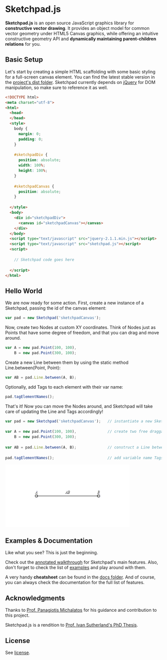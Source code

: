 Sketchpad.js
============

**Sketchpad.js** is an open source JavaScript graphics library for **constructive vector drawing**. It provides an object model for common vector geometry under HTML5 Canvas graphics, while offering an intuitive constructive geometry API and **dynamically maintaining parent-children relations** for you.

Basic Setup
-----------

Let's start by creating a simple HTML scaffolding with some basic styling for a full-screen canvas element. You can find the latest stable version in the [project's dist folder](https://github.com/garciadelcastillo/sketchpad.js/tree/master/dist). Sketchpad currently depends on [jQuery](http://jquery.com/) for DOM manipulation, so make sure to reference it as well.

```html
<!DOCTYPE html>
<meta charset="utf-8">
<html>
  <head>
  </head>
  <style>
    body {
      margin: 0;
      padding: 0;
    }

    #sketchpadDiv {
      position: absolute; 
      width: 100%; 
      height: 100%;
    }

    #sketchpadCanvas {
      position: absolute;
    }

  </style>
  <body>
    <div id="sketchpadDiv">
      <canvas id="sketchpadCanvas"></canvas>       
    </div>
  </body>
  <script type="text/javascript" src="jquery-2.1.1.min.js"></script>
  <script type="text/javascript" src="sketchpad.js"></script>
  <script>

    // Sketchpad code goes here

  </script>
</html>
```

Hello World
-----------

We are now ready for some action. First, create a new instance of a Sketchpad, passing the id of the canvas element:

```javascript
var pad = new Sketchpad('sketchpadCanvas');
```

Now, create two Nodes at custom XY coordinates. Think of Nodes just as Points that have some degree of freedom, and that you can drag and move around.

```javascript
var A = new pad.Point(100, 100),
    B = new pad.Point(300, 100);
```

Create a new Line between them by using the static method Line.between(Point, Point):

```javascript
var AB = pad.Line.between(A, B);
```

Optionally, add Tags to each element with their var name:

```javascript
pad.tagElementNames();
```

That's it! Now you can move the Nodes around, and Sketchpad will take care of updating the Line and Tags accordingly!

```javascript
var pad = new Sketchpad('sketchpadCanvas');   // instantiate a new Sketchpad on the canvas

var A = new pad.Point(100, 100),              // create two free draggable Nodes
    B = new pad.Point(300, 100);

var AB = pad.Line.between(A, B);              // construct a Line between the Nodes

pad.tagElementNames();                        // add variable name Tags to all elements
```
![Line between two Nodes](https://github.com/garciadelcastillo/sketchpad.js/blob/master/docs/readme/linenodes.gif "Line between two Nodes")


Examples & Documentation
------------------------

Like what you see? This is just the beginning.

Check out the [annotated walkthrough](https://github.com/garciadelcastillo/sketchpad.js/wiki/Walkthrough) for Sketchpad's main features. Also, don't forget to check the list of [examples](https://github.com/garciadelcastillo/sketchpad.js/wiki/Examples) and play around with them.

A very handy **cheatsheet** can be found in the [docs folder](https://github.com/garciadelcastillo/sketchpad.js/tree/master/docs). And of course, you can always check the documentation for the full list of features.

Acknowledgments
---------------

Thanks to [Prof. Panagiotis Michalatos](http://sawapan.eu) for his guidance and contribution to this project.

Sketchpad.js is a rendition to [Prof. Ivan Sutherland's PhD Thesis](https://www.youtube.com/watch?v=495nCzxM9PI).

License
-------
See [license](https://github.com/garciadelcastillo/sketchpad.js/tree/master/LICENSE.md).
